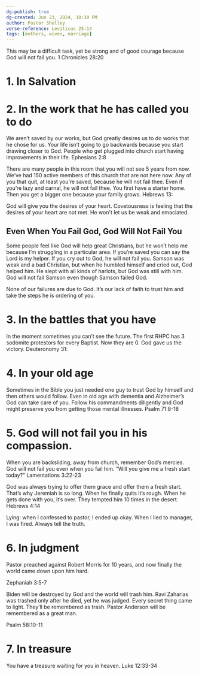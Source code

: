 ```yaml
---
dg-publish: true
dg-created: Jun 23, 2024, 10:30 PM
author: Pastor Shelley
verse-reference: Leviticus 25:14
tags: [mothers, wives, marriage]
---
```



This may be a difficult task, yet be strong and of good courage because God will not fail you. 
1 Chronicles 28:20

# 1. In  Salvation

# 2. In the work that he has called you to do

We aren’t saved by our works, but God greatly desires us to do works that he chose for us. Your life isn’t going to go backwards because you start drawing closer to God. People who get plugged into church start having improvements in their life. 
Ephesians 2:8

There are many people in this room that you will not see 5 years from now. We’ve had 150 active members of this church that are not here now. Any of you that quit, at least you’re saved, because he will not fail thee. Even if you’re lazy and carnal, he will not fail thee. You first have a starter home. Then you get a bigger one because your family grows. 
Hebrews 13:

God will give you the desires of your heart. Covetousness is feeling that the desires of your heart are not met. He won't let us be weak and emaciated.  

## Even When You Fail God, God Will Not Fail You

Some people feel like God will help great Christians, but he won’t help me because I’m struggling in a particular area. If you’re saved you can say the Lord is my helper. If you cry out to God, he will not fail you. Samson was weak and a bad Christian, but when he humbled himself and cried out, God helped him. He slept with all kinds of harlots, but God was still with him. God will not fail Samson even though Samson failed God. 

None of our failures are due to God. It’s our lack of faith to trust him and take the steps he is ordering of you. 

# 3. In the battles that you have

In the moment sometimes you can’t see the future. The first RHPC has 3 sodomite protestors for every Baptist. Now they are 0. God gave us the victory. 
Deuteronomy 31:

# 4. In your old age

Sometimes in the Bible you just needed one guy to trust God by himself and then others would follow. Even in old age with dementia and Alzheimer’s God can take care of you. Follow his commandments diligently and God might preserve you from getting those mental illnesses.
Psalm 71:8-18

# 5. God will not fail you in his compassion. 

When you are backsliding, away from church, remember God’s mercies. God will not fail you even when you fail him. “Will you give me a fresh start today?”
Lamentations 3:22-23

God was always trying to offer them grace and offer them a fresh start. That’s why Jeremiah is so long. When he finally quits it’s rough. When he gets done with you, it’s over. They tempted him 10 times in the desert. 
Hebrews 4:14

Lying: when I confessed to pastor, I ended up okay. When I lied to manager, I was fired. Always tell the truth. 

# 6. In judgment 

Pastor preached against Robert Morris for 10 years, and now finally the world came down upon him hard. 

Zephaniah 3:5-7

Biden will be destroyed by God and the world will trash him. Ravi Zaharias was trashed only after he died, yet he was judged. Every secret thing came to light. They’ll be remembered as trash. Pastor Anderson will be remembered as a great man. 

Psalm 58:10-11

# 7. In treasure 

You have a treasure waiting for you in heaven. 
Luke 12:33-34